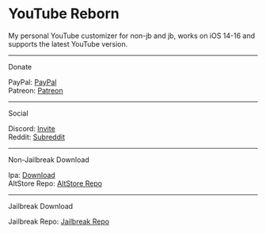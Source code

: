 # YouTube Reborn
My personal YouTube customizer for non-jb and jb, works on iOS 14-16 and supports the latest YouTube version.

-----

Donate

PayPal: [PayPal](https://paypal.me/LillieH001/)\
Patreon: [Patreon](https://www.patreon.com/lillieweeb)

-----

Social

Discord: [Invite](https://lillieh001.github.io/discord/youtuberebornv4.html)\
Reddit: [Subreddit](https://www.reddit.com/r/YouTubeReborn/)

-----

Non-Jailbreak Download

Ipa: [Download](https://github.com/LillieH001/YouTube-Reborn/releases/latest/)\
AltStore Repo: [AltStore Repo](https://lillieh001.github.io/altstore/)

-----

Jailbreak Download

Jailbreak Repo: [Jailbreak Repo](https://lillieh001.github.io/repo/)
